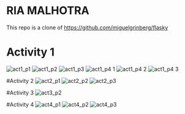 # RIA MALHOTRA
This repo is a clone of https://github.com/miguelgrinberg/flasky

# Activity 1
![act1_p1](https://github.com/EngRia/ECE444-F2023-Lab1/assets/144556073/66013830-a731-4204-b4ec-1864b2ae3d12)
![act1_p2](https://github.com/EngRia/ECE444-F2023-Lab1/assets/144556073/6e87c22b-ce95-4888-80c8-2be9cb1b05f7)
![act1_p3](https://github.com/EngRia/ECE444-F2023-Lab1/assets/144556073/681c5e71-76cd-4175-bff0-39351c9f5097)
![act1_p4 1](https://github.com/EngRia/ECE444-F2023-Lab1/assets/144556073/35cfbe84-b3c3-4c0f-aaec-d5a36711652d)
![act1_p4 2](https://github.com/EngRia/ECE444-F2023-Lab1/assets/144556073/93bc7ef5-a127-4061-9c28-e2c74ef79b56)
![act1_p4 3](https://github.com/EngRia/ECE444-F2023-Lab1/assets/144556073/137e81f5-1627-4b5b-8a12-d2c8befbafd3)

#Activity 2
![act2_p1](https://github.com/EngRia/ECE444-F2023-Lab1/assets/144556073/8e32052b-adaf-4efc-a20e-73489cef1750)
![act2_p2](https://github.com/EngRia/ECE444-F2023-Lab1/assets/144556073/a90a5232-d951-422c-b58f-4fa2d4ce4783)
![act2_p3](https://github.com/EngRia/ECE444-F2023-Lab1/assets/144556073/dbed6aea-3a34-4a21-b2db-b8878d670862)

#Activity 3
![act3_p2](https://github.com/EngRia/ECE444-F2023-Lab1/assets/144556073/4fa210bb-87ee-4db9-a35a-9eba73a00d6a)

#Activity 4
![act4_p1](https://github.com/EngRia/ECE444-F2023-Lab1/assets/144556073/0dd8da97-1932-4ace-8c3c-cb5ddb8fabb0)
![act4_p2](https://github.com/EngRia/ECE444-F2023-Lab1/assets/144556073/abbe4318-6628-461b-94ee-23cf67430496)
![act4_p3](https://github.com/EngRia/ECE444-F2023-Lab1/assets/144556073/8b42b388-2365-4ea1-9bb6-56528b6571e0)

